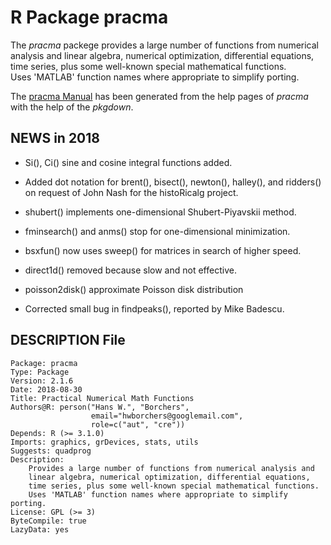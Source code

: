 # R Package pracma

The *pracma* packege provides a large number of functions from 
numerical analysis and linear algebra, numerical optimization, 
differential equations, time series, plus some well-known special 
mathematical functions.  
Uses 'MATLAB' function names where appropriate to simplify porting.

The [pracma Manual](http://htmlpreview.github.io/?https://github.com/hwborchers/pracma-manual/blob/master/index.html)
has been generated from the help pages of *pracma* with the help of 
the *pkgdown*.


## NEWS in 2018

- Si(), Ci() sine and cosine integral functions added.
- Added dot notation for brent(), bisect(), newton(), halley(), and 
  ridders() on request of John Nash for the histoRicalg project.

- shubert() implements one-dimensional Shubert-Piyavskii method.
- fminsearch() and anms() stop for one-dimensional minimization.

- bsxfun() now uses sweep() for matrices in search of higher speed.
- direct1d() removed because slow and not effective.

- poisson2disk() approximate Poisson disk distribution
- Corrected small bug in findpeaks(), reported by Mike Badescu.


## DESCRIPTION File

```
Package: pracma
Type: Package
Version: 2.1.6
Date: 2018-08-30
Title: Practical Numerical Math Functions
Authors@R: person("Hans W.", "Borchers", 
                  email="hwborchers@googlemail.com", 
                  role=c("aut", "cre"))
Depends: R (>= 3.1.0)
Imports: graphics, grDevices, stats, utils
Suggests: quadprog
Description:
    Provides a large number of functions from numerical analysis and
    linear algebra, numerical optimization, differential equations,
    time series, plus some well-known special mathematical functions.
    Uses 'MATLAB' function names where appropriate to simplify porting.
License: GPL (>= 3)
ByteCompile: true
LazyData: yes
```

